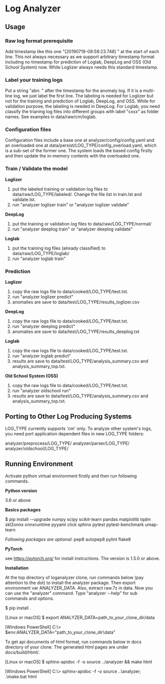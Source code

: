 # **Log Analyzer**

## **Usage**

### Raw log format prerequisite
Add timestamp like this one "[20190719-08:58:23.748] " at the start of each line. This not always necessary as we support arbitrary timestamp format including no timestamp for prediction of Loglab, DeepLog and OSS (Old School System) now. While Loglizer always needs this standard timestamp.

### Label your training logs
Put a string "abn: " after the timestamp for the anomaly log. If it is a multi-line log, we just label the first line. The labeling is needed for Loglizer but not for the training and prediction of Loglab, DeepLog, and OSS. While for validation purpose, the labeling is needed in DeepLog. For Loglab, you need classify the trianing log files into different groups with label "cxxx" as folder names. See examples in data/raw/cm/loglab.

### Configuration files

Configuration files include a base one at analyzer/config/config.yaml and an overloaded one at data/persist/LOG_TYPE/config_overload.yaml, which is a sub-set of the former one. The system loads the based config firstly and then update the in-memory contents with the overloaded one.

### Train / Validate the model

**Loglizer**

1) put the labeled training or validation log files to data/raw/LOG_TYPE/labeled/. Change the file list in train.lst and validate.lst.
2) run "analyzer loglizer train" or "analyzer loglizer validate"

**DeepLog**

1) put the training or validation log files to data/raw/LOG_TYPE/normal/
2) run "analyzer deeplog train" or "analyzer deeplog validate"

**Loglab**

1) put the training log files (already classified) to data/raw/LOG_TYPE/loglab/
2) run "analyzer loglab train"

### Prediction

**Loglizer**

1) copy the raw logs file to data/cooked/LOG_TYPE/test.txt.
2) run "analyzer loglizer predict"
3) anomalies are save to data/test/LOG_TYPE/results_loglizer.csv

**DeepLog**

1) copy the raw logs file to data/cooked/LOG_TYPE/test.txt.
2) run "analyzer deeplog predict"
3) anomalies are save to data/test/LOG_TYPE/results_deeplog.txt

**Loglab**

1) copy the raw logs file to data/cooked/LOG_TYPE/test.txt.
2) run "analyzer loglab predict"
3) results are save to data/test/LOG_TYPE/analysis_summary.csv and analysis_summary_top.txt.

**Old School System (OSS)**

1) copy the raw logs file to data/cooked/LOG_TYPE/test.txt.
2) run "analyzer oldschool run"
3) results are save to data/test/LOG_TYPE/analysis_summary.csv and analysis_summary_top.txt.

## **Porting to Other Log Producing Systems**

LOG_TYPE currently supports 'cm' only. To analyze other system's logs, you need port application dependent files in new LOG_TYPE folders:

analyzer/preprocess/LOG_TYPE/
analyzer/parser/LOG_TYPE/
analyzer/oldschool/LOG_TYPE/

## **Running Environment**

Activate python virtual environment firstly and then run following commands.

**Python version**

3.6 or above

**Basics packages**

$ pip install --upgrade numpy scipy scikit-learn pandas matplotlib tqdm skl2onnx onnxruntime pyyaml click sphinx pytest pytest-benchmark umap-learn

*Following packages are optional:*
pep8 autopep8 pylint flake8

**PyTorch**

see https://pytorch.org/ for install instructions. The version is 1.5.0 or above.

**Installation**

At the top directory of loganalyzer clone, run commands below (pay attention to the dot) to install the analyzer package. Then export environment var ANALYZER_DATA. Also, extract raw.7z in data. Now you can use the "analyzer" command. Type "analyzer --help" for sub commands and options.

$ pip install .

[Linux or macOS]
$ export ANALYZER_DATA=path_to_your_clone_dir/data

[Windows PowerShell]
C:\\> $env:ANALYZER_DATA="path_to_your_clone_dir\data"

To get api documents of html format, run commands below in docs directory of your clone. The generated html pages are under docs/build/html/.

[Linux or macOS]
$ sphinx-apidoc -f -o source ../analyzer && make html

[Windows PowerShell]
C:\\> sphinx-apidoc -f -o source ..\analyzer; .\make.bat html

